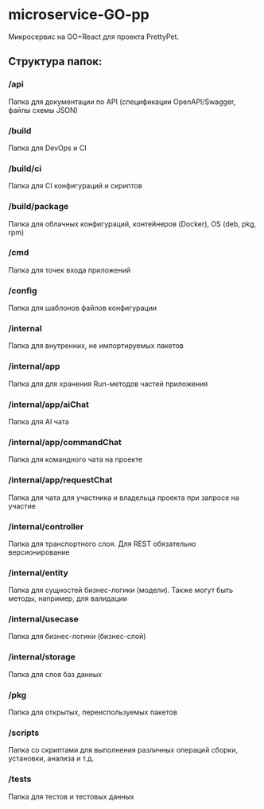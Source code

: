 # microservice-GO-pp
Микросервис на GO+React для проекта PrettyPet.

## Структура папок:

### /api
Папка для документации по API (спецификации OpenAPI/Swagger, файлы схемы JSON) 

### /build
Папка для DevOps и CI   

### /build/ci
Папка для CI конфигураций и скриптов  

### /build/package
Папка для облачных конфигураций, контейнеров (Docker), OS (deb, pkg, rpm)  

### /cmd
Папка для точек входа приложений

### /config
Папка для шаблонов файлов конфигурации

### /internal
Папка для внутренних, не импортируемых пакетов

### /internal/app

Папка для для хранения Run-методов частей приложения

### /internal/app/aiChat

Папка для AI чата  

### /internal/app/commandChat

Папка для командного чата на проекте  

### /internal/app/requestChat

Папка для чата для участника и владельца проекта при запросе на участие  

### /internal/controller

Папка для транспортного слоя. Для REST обязательно версионирование 

### /internal/entity

Папка для сущностей бизнес-логики (модели). Также могут быть методы, например, для валидации  

### /internal/usecase

Папка для бизнес-логики (бизнес-слой) 

### /internal/storage

Папка для слоя баз данных 

### /pkg

Папка для открытых, переиспользуемых пакетов  

### /scripts

Папка со скриптами для выполнения различных операций сборки, установки, анализа и т.д.   

### /tests

Папка для тестов и тестовых данных  